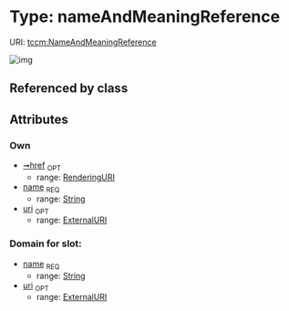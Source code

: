 
# Type: nameAndMeaningReference




URI: [tccm:NameAndMeaningReference](https://hotecosystem.org/tccmNameAndMeaningReference)


![img](images/NameAndMeaningReference.png)

## Referenced by class


## Attributes


### Own

 * [➞href](meaningHref.md)  <sub>OPT</sub>
    * range: [RenderingURI](types/RenderingURI.md)
 * [name](name.md)  <sub>REQ</sub>
    * range: [String](types/String.md)
 * [uri](uri.md)  <sub>OPT</sub>
    * range: [ExternalURI](types/ExternalURI.md)

### Domain for slot:

 * [name](name.md)  <sub>REQ</sub>
    * range: [String](types/String.md)
 * [uri](uri.md)  <sub>OPT</sub>
    * range: [ExternalURI](types/ExternalURI.md)
